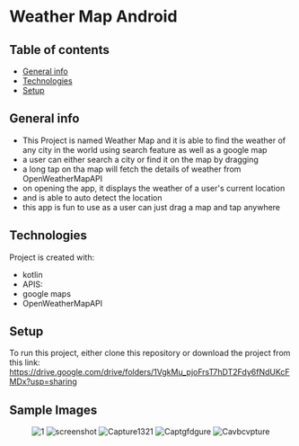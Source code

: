 # Weather Map Android

## Table of contents
* [General info](#general-info)
* [Technologies](#technologies)
* [Setup](#setup)

## General info
* This Project is named Weather Map and it is able to find the weather of any city in the world using search feature as well as a google map
* a user can either search a city or find it on the map by dragging
* a long tap on tha map will fetch the details of weather from OpenWeatherMapAPI
* on opening the app, it displays the weather of a user's current location 
* and is able to auto detect the location
* this app is fun to use as a user can just drag a map and tap anywhere
	
## Technologies
Project is created with:
* kotlin
* APIS:
* google maps
* OpenWeatherMapAPI
	
## Setup
To run this project, either clone this repository or download the project from this link:
https://drive.google.com/drive/folders/1VgkMu_pjoFrsT7hDT2Fdy6fNdUKcFMDx?usp=sharing

## Sample Images

<p align="center">
	<img src="https://i.ibb.co/5T6d9sf/1.png" alt="1" border="0">
	<img src="https://i.ibb.co/njbmqxV/screenshot.png" alt="screenshot" border="0">
	<img src="https://i.ibb.co/bKC1ZNg/Capture1321.png" alt="Capture1321" border="0">
	<img src="https://i.ibb.co/k29n27X/Captgfdgure.png" alt="Captgfdgure" border="0">
	<img src="https://i.ibb.co/M5xRjdK/Cavbcvpture.png" alt="Cavbcvpture" border="0"
	
</p>
